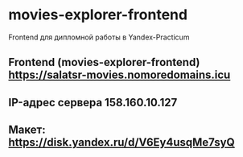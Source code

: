 # movies-explorer-frontend
Frontend для дипломной работы в Yandex-Practicum
## Frontend (movies-explorer-frontend) https://salatsr-movies.nomoredomains.icu
## IP-адрес сервера 158.160.10.127
## Макет: https://disk.yandex.ru/d/V6Ey4usqMe7syQ